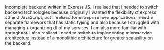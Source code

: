 Incomplete backend written in Express JS. I realised that I needed to switch backend technologies because originally I wanted the flexibility of express JS and JavaScript, but I realised for entreprise level applications
I need a separate framework that has static typing and also because I struggled with managing + organizing all of my services. I am also more familiar with springboot. I also realised I need to switch to implementing microservice architecture instead of a monolithic architecture for greater scalability on the backend. 
